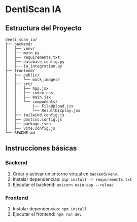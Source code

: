 # DentiScan IA

## Estructura del Proyecto

```
denti_scan_ia/
├── backend/
│   ├── venv/
│   ├── main.py
│   ├── requirements.txt
│   ├── database_config.py
│   ├── ia_integration.py
├── frontend/
│   ├── public/
│   │   └── mock_images/
│   ├── src/
│   │   ├── App.jsx
│   │   ├── index.css
│   │   ├── main.jsx
│   │   └── components/
│   │       ├── FileUpload.jsx
│   │       └── ResultDisplay.jsx
│   ├── tailwind.config.js
│   ├── postcss.config.js
│   ├── package.json
│   ├── vite.config.js
└── README.md
```

## Instrucciones básicas

### Backend
1. Crear y activar un entorno virtual en `backend/venv`.
2. Instalar dependencias: `pip install -r requirements.txt`
3. Ejecutar el backend: `uvicorn main:app --reload`

### Frontend
1. Instalar dependencias: `npm install`
2. Ejecutar el frontend: `npm run dev`

